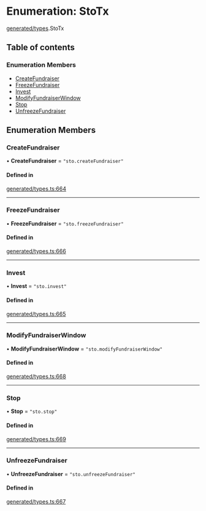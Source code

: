 # Enumeration: StoTx

[generated/types](../wiki/generated.types).StoTx

## Table of contents

### Enumeration Members

- [CreateFundraiser](../wiki/generated.types.StoTx#createfundraiser)
- [FreezeFundraiser](../wiki/generated.types.StoTx#freezefundraiser)
- [Invest](../wiki/generated.types.StoTx#invest)
- [ModifyFundraiserWindow](../wiki/generated.types.StoTx#modifyfundraiserwindow)
- [Stop](../wiki/generated.types.StoTx#stop)
- [UnfreezeFundraiser](../wiki/generated.types.StoTx#unfreezefundraiser)

## Enumeration Members

### CreateFundraiser

• **CreateFundraiser** = ``"sto.createFundraiser"``

#### Defined in

[generated/types.ts:664](https://github.com/PolymeshAssociation/polymesh-sdk/blob/3d14e829/src/generated/types.ts#L664)

___

### FreezeFundraiser

• **FreezeFundraiser** = ``"sto.freezeFundraiser"``

#### Defined in

[generated/types.ts:666](https://github.com/PolymeshAssociation/polymesh-sdk/blob/3d14e829/src/generated/types.ts#L666)

___

### Invest

• **Invest** = ``"sto.invest"``

#### Defined in

[generated/types.ts:665](https://github.com/PolymeshAssociation/polymesh-sdk/blob/3d14e829/src/generated/types.ts#L665)

___

### ModifyFundraiserWindow

• **ModifyFundraiserWindow** = ``"sto.modifyFundraiserWindow"``

#### Defined in

[generated/types.ts:668](https://github.com/PolymeshAssociation/polymesh-sdk/blob/3d14e829/src/generated/types.ts#L668)

___

### Stop

• **Stop** = ``"sto.stop"``

#### Defined in

[generated/types.ts:669](https://github.com/PolymeshAssociation/polymesh-sdk/blob/3d14e829/src/generated/types.ts#L669)

___

### UnfreezeFundraiser

• **UnfreezeFundraiser** = ``"sto.unfreezeFundraiser"``

#### Defined in

[generated/types.ts:667](https://github.com/PolymeshAssociation/polymesh-sdk/blob/3d14e829/src/generated/types.ts#L667)
